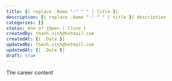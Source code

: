 ```yaml
---
title: {{ replace .Name "-" " " | title }}
description: {{ replace .Name "-" " " | title }} description
categories: []
status: One of {Open | Close }
createdBy: thanh.vinh@hotmail.com
createdAt: {{ .Date }}
updatedBy: thanh.vinh@hotmail.com
updatedAt: {{ .Date }}
draft: true
---
```


The career content
